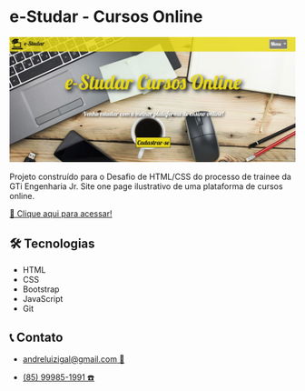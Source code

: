 # e-Studar - Cursos Online

![preview](./.github/preview.png)

Projeto construído para o Desafio de HTML/CSS do processo de trainee da GTi Engenharia Jr. Site one page ilustrativo de uma plataforma de cursos online.

[🔗 Clique aqui para acessar!](https://andreluizigal.github.io/e-Studar/)

## 🛠️ Tecnologias
- HTML
- CSS
- Bootstrap
- JavaScript
- Git

## 📞 Contato
- [andreluizigal@gmail.com 📧](mailto:andreluizigal@gmail.com)

- [(85) 99985-1991 ☎️](https://wa.me/5585999851991)

